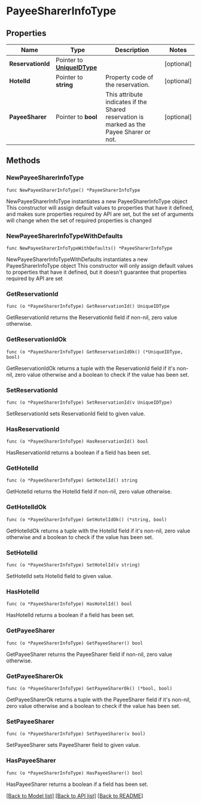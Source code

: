 # PayeeSharerInfoType

## Properties

Name | Type | Description | Notes
------------ | ------------- | ------------- | -------------
**ReservationId** | Pointer to [**UniqueIDType**](UniqueIDType.md) |  | [optional] 
**HotelId** | Pointer to **string** | Property code of the reservation. | [optional] 
**PayeeSharer** | Pointer to **bool** | This attribute indicates if the Shared reservation is marked as the Payee Sharer or not. | [optional] 

## Methods

### NewPayeeSharerInfoType

`func NewPayeeSharerInfoType() *PayeeSharerInfoType`

NewPayeeSharerInfoType instantiates a new PayeeSharerInfoType object
This constructor will assign default values to properties that have it defined,
and makes sure properties required by API are set, but the set of arguments
will change when the set of required properties is changed

### NewPayeeSharerInfoTypeWithDefaults

`func NewPayeeSharerInfoTypeWithDefaults() *PayeeSharerInfoType`

NewPayeeSharerInfoTypeWithDefaults instantiates a new PayeeSharerInfoType object
This constructor will only assign default values to properties that have it defined,
but it doesn't guarantee that properties required by API are set

### GetReservationId

`func (o *PayeeSharerInfoType) GetReservationId() UniqueIDType`

GetReservationId returns the ReservationId field if non-nil, zero value otherwise.

### GetReservationIdOk

`func (o *PayeeSharerInfoType) GetReservationIdOk() (*UniqueIDType, bool)`

GetReservationIdOk returns a tuple with the ReservationId field if it's non-nil, zero value otherwise
and a boolean to check if the value has been set.

### SetReservationId

`func (o *PayeeSharerInfoType) SetReservationId(v UniqueIDType)`

SetReservationId sets ReservationId field to given value.

### HasReservationId

`func (o *PayeeSharerInfoType) HasReservationId() bool`

HasReservationId returns a boolean if a field has been set.

### GetHotelId

`func (o *PayeeSharerInfoType) GetHotelId() string`

GetHotelId returns the HotelId field if non-nil, zero value otherwise.

### GetHotelIdOk

`func (o *PayeeSharerInfoType) GetHotelIdOk() (*string, bool)`

GetHotelIdOk returns a tuple with the HotelId field if it's non-nil, zero value otherwise
and a boolean to check if the value has been set.

### SetHotelId

`func (o *PayeeSharerInfoType) SetHotelId(v string)`

SetHotelId sets HotelId field to given value.

### HasHotelId

`func (o *PayeeSharerInfoType) HasHotelId() bool`

HasHotelId returns a boolean if a field has been set.

### GetPayeeSharer

`func (o *PayeeSharerInfoType) GetPayeeSharer() bool`

GetPayeeSharer returns the PayeeSharer field if non-nil, zero value otherwise.

### GetPayeeSharerOk

`func (o *PayeeSharerInfoType) GetPayeeSharerOk() (*bool, bool)`

GetPayeeSharerOk returns a tuple with the PayeeSharer field if it's non-nil, zero value otherwise
and a boolean to check if the value has been set.

### SetPayeeSharer

`func (o *PayeeSharerInfoType) SetPayeeSharer(v bool)`

SetPayeeSharer sets PayeeSharer field to given value.

### HasPayeeSharer

`func (o *PayeeSharerInfoType) HasPayeeSharer() bool`

HasPayeeSharer returns a boolean if a field has been set.


[[Back to Model list]](../README.md#documentation-for-models) [[Back to API list]](../README.md#documentation-for-api-endpoints) [[Back to README]](../README.md)


